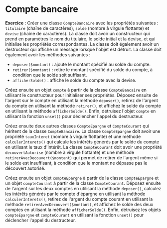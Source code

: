 # Compte bancaire

**Exercice :** Créer une classe `CompteBancaire` avec les propriétés suivantes : `titulaire` (chaîne de caractères), `solde` (nombre à virgule flottante) et `devise` (chaîne de caractères). La classe doit avoir un constructeur qui prend en paramètres le nom du titulaire, le solde initial et la devise, et qui initialise les propriétés correspondantes. La classe doit également avoir un destructeur qui affiche un message lorsque l'objet est détruit. La classe doit également avoir les méthodes suivantes :

- `deposer($montant)` : ajoute le montant spécifié au solde du compte.
- `retirer($montant)` : retire le montant spécifié du solde du compte, à condition que le solde soit suffisant.
- `afficherSolde()` : affiche le solde du compte avec la devise.

Créez ensuite un objet `compte` à partir de la classe `CompteBancaire` en utilisant le constructeur pour initialiser ses propriétés. Déposez ensuite de l'argent sur le compte en utilisant la méthode `deposer()`, retirez de l'argent du compte en utilisant la méthode `retirer()`, et affichez le solde du compte en utilisant la méthode `afficherSolde()`. Enfin, détruisez l'objet `compte` en utilisant la fonction `unset()` pour déclencher l'appel du destructeur.

Créez ensuite deux autres classes `CompteEpargne` et `CompteCourant` qui héritent de la classe `CompteBancaire`. La classe `CompteEpargne` doit avoir une propriété `tauxInteret` (nombre à virgule flottante) et une méthode `calculerInterets()` qui calcule les intérêts générés par le solde du compte en utilisant le taux d'intérêt. La classe `CompteCourant` doit avoir une propriété `decouvertAutorise` (nombre à virgule flottante) et une méthode `retirerAvecDecouvert($montant)` qui permet de retirer de l'argent même si le solde est insuffisant, à condition que le montant ne dépasse pas le découvert autorisé.

Créez ensuite un objet `compteEpargne` à partir de la classe `CompteEpargne` et un objet `compteCourant` à partir de la classe `CompteCourant`. Déposez ensuite de l'argent sur les deux comptes en utilisant la méthode `deposer()`, calculez les intérêts générés par le compte d'épargne en utilisant la méthode `calculerInterets()`, retirez de l'argent du compte courant en utilisant la méthode `retirerAvecDecouvert($montant)`, et affichez le solde des deux comptes en utilisant la méthode `afficherSolde()`. Enfin, détruisez les objets `compteEpargne` et `compteCourant` en utilisant la fonction `unset()` pour déclencher l'appel du destructeur.